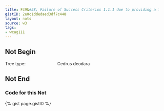 ```yaml
---
title: F39&#58; Failure of Success Criterion 1.1.1 due to providing a text alternative that is not null (e.g., alt="spacer" or alt="image") for images that should be ignored by assistive technology
gistID: 2e0c1ddedaed3df7c448
layout: nots
source: w3
tags:
- wcag111
---
```


<h2 aria-describedby="{{ page.gistID }}">Not Begin</h2>
<div class="rendered-not">
<div>Tree type: <img src="spacer.gif" width="100" height="1" alt="spacer"/>Cedrus deodara</div>
</div> <!-- rendered-not -->

<h2 aria-describedby="{{ page.gistID }}">Not End</h2>

<h3 aria-describedby="{{ page.gistID }}">Code for this Not</h3>
{% gist page.gistID %}
